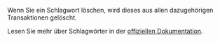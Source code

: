 Wenn Sie ein Schlagwort löschen, wird dieses aus allen dazugehörigen Transaktionen gelöscht.

Lesen Sie mehr über Schlagwörter in der [offiziellen Dokumentation](https://docs.firefly-iii.org/concepts/tags).